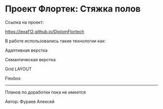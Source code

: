 # Проект Флортек: Стяжка полов
Ссылка на проект:

https://lexaf12.github.io/DiplomFlortech

В работе использовались такие технологии как:


Адаптивная верстка


Семантическая верстка


Grid LAYOUT


Flexbox


--------


Планов по доработки пока не имеется


Автор: Фураев Алексей
